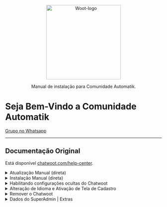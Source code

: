 <p align="center">
  <img src="https://s3.us-west-2.amazonaws.com/gh-assets.chatwoot.com/brand.svg" alt="Woot-logo" width="240" />

  <p align="center">Manual de instalação para Comunidade Automatik.</p>
</p>

# Seja Bem-Vindo a Comunidade Automatik

[Grupo no Whatsapp](https://chat.whatsapp.com/CLKge3hmHmmBcIL04mBzmT)
<hr />

## Documentação Original

Está disponível [chatwoot.com/help-center](https://www.chatwoot.com/help-center).

<details>
  <summary>Atualização Manual (direta)</summary>
  
  Acesse o terminal e execute os seguinte comandos:
  
  ```bash
    cwctl --upgrade# Login as Chatwoot user
    sudo -i -u chatwoot

    # Navigate to the Chatwoot directory
    cd chatwoot

    # Pull the latest version of the master branch
    git checkout master && git pull
    
    # Ensure the ruby version is upto date
    rvm install "ruby-3.1.3"
    rvm use 3.1. --default

    # Update dependencies
    bundle
    yarn

    # Recompile the assets
    rake assets:precompile RAILS_ENV=production

    # Migrate the database schema
    RAILS_ENV=production bundle exec rake db:migrate

    # Switch back to root user
    exit

    # Reload systemd files
    systemctl daemon-reload

    # Restart the chatwoot server
    systemctl restart chatwoot.target
  ``` 

  Só use este abaixo se souber mexer como o git
  ```bash
    cwctl --upgrade# Login as Chatwoot user
    sudo -i -u chatwoot

    # Navigate to the Chatwoot directory
    cd chatwoot

    # Pull the latest version of the master branch
    git checkout develope && git pull
    
    # Ensure the ruby version is upto date
    rvm install "ruby-3.1.3"
    rvm use 3.1. --default

    # Update dependencies
    bundle
    yarn

    # Recompile the assets
    rake assets:precompile RAILS_ENV=production

    # Migrate the database schema
    RAILS_ENV=production bundle exec rake db:migrate

    # Switch back to root user
    exit

    # Reload systemd files
    systemctl daemon-reload

    # Restart the chatwoot server
    systemctl restart chatwoot.target
  ``` 
</details>

<details>
  <summary>Instalação Manual (direta)</summary>
  Obs: UBUNTU 22.04 RECOMENDADO!
  
  Acesse o terminal e execute os seguinte comandos:
  
  ```bash
    sudo apt update && apt upgrade -y
    wget https://get.chatwoot.app/linux/install.sh
    chmod +x install.sh
    ./install.sh --install
  ```
  
  Use as opções abaixo:  <br>  
  yes # Para Configurar Automaticamente Dominio! <br>  
  chatwoot.dominio.com.br # seu dominio com o subdominio do chatwoot  <br>  
  contato@dominio.com.br # seu email para gerar certificado SSL <br>  
  yes para todos

  #### Caso de algum erro ou demorar muito, teste refazendo a instalação   
</details>

<details>
  <summary>Habilitando configurações ocultas do Chatwoot</summary>
  
  Execute os comandos abaixo para se conectar ao PostgreSQL e fazer a liberação das configurações
  ```bash
    sudo -u postgres psql
    \c chatwoot_production
  ```
  ```bash
    update installation_configs set locked = false;
  ```
</details>

<details>
  <summary>Alteração de Idioma e Ativação de Tela de Cadastro</summary>
    
  ```bash
    cd /home/chatwoot/chatwoot
    nano .env
  ```

    Altere a linha
    DEFAULT_LOCALE=pt_BR
    ENABLE_ACCOUNT_SIGNUP=true

  ```bash
    sudo systemctl restart chatwoot.target
  ```
  
  Acesse: seudominio.com.br
  
  Faça seu cadastro  
</details>

<details>
  <summary>Remover o Chatwoot</summary>
  
  Execute os comandos abaixo:
  ```bash
    rm -rf /home/chatwoot
    rm -rf /etc/nginx/sites-available/nginx_chatwoot.conf
    rm -rf /etc/nginx/sites-enabled/nginx_chatwoot.conf

    nginx -t

    kill -9 $(lsof -i tcp:3000 -t)
  ```
  
  Remover o Ruby Sidekiq
  ```bash
    sudo apt-get remove --auto-remove ruby-sidekiq
    sudo apt-get purge ruby-sidekiq
  ```
  
  Remover o Ruby
  ```bash
    aptitude purge ruby
  ```
  
  Remover o usuário Chatwoot
  ```bash
    userdel -r chatwoot
  ```
  
  Reiniciar o nginx
  ```bash
    service nginx restart
  ```
</details>

<details>
  <summary>Dados do SuperAdmin | Extras</summary>
  
  Acesse super Admin: https://seudominio.com.br/super_admin

  Vá em Opção > installation_configs

  ```bash
    LOGO
    LOGO_THUMBNAIL
    NOMES CHATWOOT
    Alterando nomes na plataforma
    INSTALLATION_NAME
    BRAND_NAME
    TERMOS E POLITICA DE PRIVACIDADE
    TERMS_URL
    PRIVACY_URL
    BRAND_URL
    WIDGET_BRAND_URL
  ```

</details>

